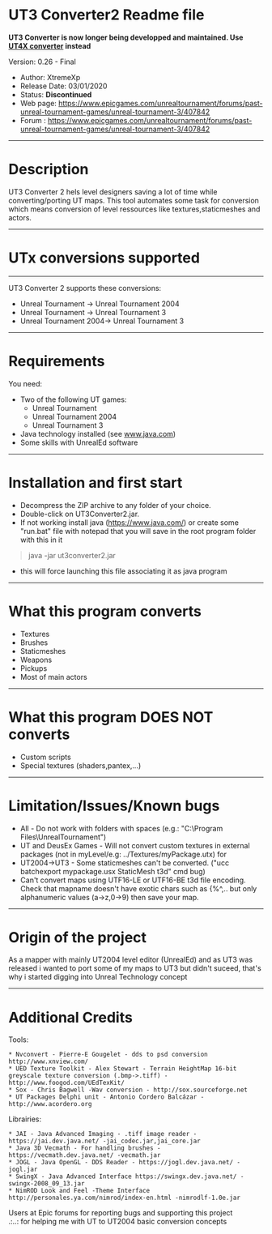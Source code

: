 
# UT3 Converter2 Readme file

<b>UT3 Converter is now longer being developped and maintained.
Use [UT4X converter](https://github.com/xtremexp/UT4X-Converter) instead</b>

Version: 0.26 - Final
* Author: XtremeXp
* Release Date: 03/01/2020
* Status: <b>Discontinued</b>
* Web page: https://www.epicgames.com/unrealtournament/forums/past-unreal-tournament-games/unreal-tournament-3/407842
* Forum : https://www.epicgames.com/unrealtournament/forums/past-unreal-tournament-games/unreal-tournament-3/407842


---

# Description
UT3 Converter 2 hels level designers saving a lot of time while
converting/porting UT maps. This tool automates some task
for conversion which means conversion of level ressources
like textures,staticmeshes and actors.

---

# UTx conversions supported
------------------------------
UT3 Converter 2 supports these conversions:
* Unreal Tournament -> Unreal Tournament 2004
* Unreal Tournament -> Unreal Tournament 3
* Unreal Tournament 2004-> Unreal Tournament 3

---

# Requirements
You need:
* Two of the following UT games:
    * Unreal Tournament
    * Unreal Tournament 2004
    * Unreal Tournament 3
* Java technology installed (see www.java.com)
* Some skills with UnrealEd software

---

# Installation and first start
* Decompress the ZIP archive to any folder of your choice.
* Double-click on UT3Converter2.jar.
* If not working install java (https://www.java.com/) or create some "run.bat" file with notepad that you will save in the root program folder with this in it
> java -jar ut3converter2.jar 
* this will force launching this file associating it as java program

---

# What this program converts
* Textures
* Brushes
* Staticmeshes
* Weapons
* Pickups
* Most of main actors

--- 

# What this program DOES NOT converts
* Custom scripts
* Special textures (shaders,pantex,...)
---

# Limitation/Issues/Known bugs
* All - Do not work with folders with spaces (e.g.: "C:\Program Files\UnrealTournament")
* UT and DeusEx Games - Will not convert custom textures in external packages (not in myLevel/e.g: ../Textures/myPackage.utx) for 
* UT2004->UT3 - Some staticmeshes can't be converted. ("ucc batchexport mypackage.usx StaticMesh t3d" cmd bug)
* Can't convert maps using UTF16-LE or UTF16-BE t3d file encoding. Check that mapname doesn't have exotic chars such as {%^,.. but only alphanumeric values (a->z,0->9) then save your map.

---

# Origin of the project
As a mapper with mainly UT2004 level editor (UnrealEd) and as
UT3 was released i wanted to port some of my maps to UT3 but
didn't suceed, that's why i started digging into Unreal Technology
concept

---

# Additional Credits
Tools:

    * Nvconvert - Pierre-E Gougelet - dds to psd conversion http://www.xnview.com/
    * UED Texture Toolkit - Alex Stewart - Terrain HeightMap 16-bit greyscale texture conversion (.bmp->.tiff) - http://www.foogod.com/UEdTexKit/
    * Sox - Chris Bagwell -Wav conversion - http://sox.sourceforge.net
    * UT Packages Delphi unit - Antonio Cordero Balcázar - http://www.acordero.org


Librairies:

    * JAI - Java Advanced Imaging - .tiff image reader - https://jai.dev.java.net/ -jai_codec.jar,jai_core.jar
    * Java 3D Vecmath - For handling brushes - https://vecmath.dev.java.net/ -vecmath.jar
    * JOGL - Java OpenGL - DDS Reader - https://jogl.dev.java.net/ -jogl.jar
    * SwingX - Java Advanced Interface https://swingx.dev.java.net/ - swingx-2008_09_13.jar
    * NimROD Look and Feel -Theme Interface http://personales.ya.com/nimrod/index-en.html -nimrodlf-1.0e.jar
	
 Users at Epic forums for reporting bugs and supporting this project<br>
.:..: for helping me with UT to UT2004 basic conversion concepts
